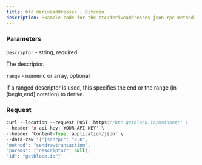 ```yaml
---
title: btc:deriveaddresses - Bitcoin
description: Example code for the btc:deriveaddresses json-rpc method. Сomplete guide on how to use btc:deriveaddresses json-rpc in GetBlock.io Web3 documentation.
---
```


### Parameters


`descriptor` - string, required

The descriptor.

`range` - numeric or array, optional

If a ranged descriptor is used, this specifies the end or the range (in
\[begin,end\] notation) to derive.

### Request

``` java
curl --location --request POST 'https://btc.getblock.io/mainnet/' \
--header 'x-api-key: YOUR-API-KEY' \
--header 'Content-Type: application/json' \
--data-raw '{"jsonrpc": "2.0",
"method": "sendrawtransaction",
"params": ["descriptor", null],
"id": "getblock.io"}'
```

